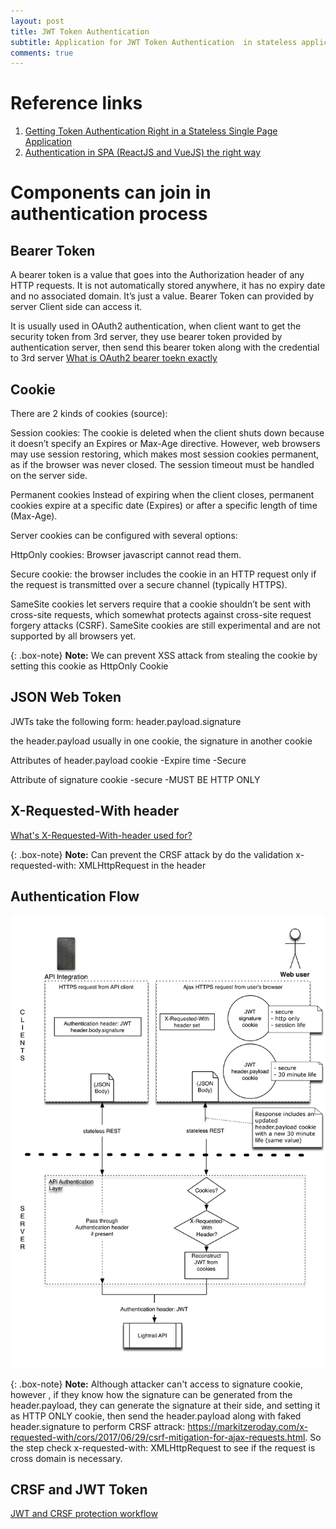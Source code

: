 ```yaml
---
layout: post
title: JWT Token Authentication
subtitle: Application for JWT Token Authentication  in stateless application
comments: true
---
```

# Reference links
1. [Getting Token Authentication Right in a Stateless Single Page Application](https://medium.com/lightrail/getting-token-authentication-right-in-a-stateless-single-page-application-57d0c6474e3)
2. [Authentication in SPA (ReactJS and VueJS) the right way](https://medium.com/@jcbaey/authentication-in-spa-reactjs-and-vuejs-the-right-way-e4a9ac5cd9a3)

# Components can join in authentication process
## Bearer Token
A bearer token is a value that goes into the Authorization header of any HTTP requests. It is not automatically stored anywhere, it has no expiry date and no associated domain. It’s just a value.
Bearer Token can provided by server 
Client side can access it. 

It is usually used in OAuth2 authentication, when client want to get the security token from 3rd server, they use bearer token provided by authentication server, then send this bearer token along with the credential to 3rd server
[What is OAuth2 bearer toekn exactly](https://stackoverflow.com/questions/25838183/what-is-the-oauth-2-0-bearer-token-exactly/25843058)

## Cookie 
There are 2 kinds of cookies (source):

Session cookies: The cookie is deleted when the client shuts down because it doesn’t specify an Expires or Max-Age directive. However, web browsers may use session restoring, which makes most session cookies permanent, as if the browser was never closed. The session timeout must be handled on the server side.

Permanent cookies
Instead of expiring when the client closes, permanent cookies expire at a specific date (Expires) or after a specific length of time (Max-Age).

Server cookies can be configured with several options:

HttpOnly cookies: Browser javascript cannot read them. 

Secure cookie: the browser includes the cookie in an HTTP request only if the request is transmitted over a secure channel (typically HTTPS).

SameSite cookies let servers require that a cookie shouldn’t be sent with cross-site requests, which somewhat protects against cross-site request forgery attacks (CSRF). SameSite cookies are still experimental and are not supported by all browsers yet.


{: .box-note}
**Note:**  We can prevent XSS attack from stealing the cookie by setting this cookie as HttpOnly Cookie

## JSON Web Token

JWTs take the following form: header.payload.signature 

the header.payload usually in one cookie, the signature in another cookie 

Attributes of header.payload cookie
-Expire time
-Secure

Attribute of signature cookie
-secure
-MUST BE HTTP ONLY

## X-Requested-With header
[What's X-Requested-With-header used for?](https://stackoverflow.com/questions/17478731/whats-the-point-of-the-x-requested-with-header)

{: .box-note}
**Note:**  Can prevent the CRSF attack by do the validation  x-requested-with: XMLHttpRequest in the header

## Authentication Flow

![Authentication](/img/authentication_flow.png)

{: .box-note}
**Note:**  Although attacker can't access to signature cookie, however , if they know how the signature can be generated from the header.payload, they can generate the signature at their side, and setting it as HTTP ONLY cookie, then send the header.payload along with faked header.signature to perform CRSF attrack: https://markitzeroday.com/x-requested-with/cors/2017/06/29/csrf-mitigation-for-ajax-requests.html. So the step check x-requested-with: XMLHttpRequest to see if the request is cross domain is necessary.


## CRSF and JWT Token
[JWT and CRSF protection workflow](https://security.stackexchange.com/questions/168403/jwt-and-csrf-protection-workflow)



